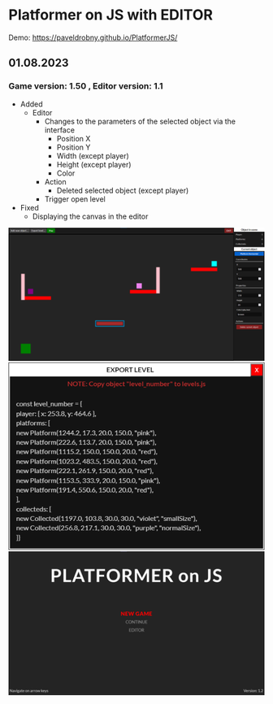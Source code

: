# Platformer on JS with EDITOR

Demo: https://paveldrobny.github.io/PlatformerJS/

## 01.08.2023
### Game version: 1.50 , Editor version: 1.1

- Added
  - Editor
    - Changes to the parameters of the selected object via the interface
      - Position X
      - Position Y
      - Width (except player)
      - Height (except player)
      - Color
    - Action
      - Deleted selected object (except player)
    - Trigger open level
- Fixed
  - Displaying the canvas in the editor
  

![img](https://github.com/paveldrobny/PlatformerJS/blob/master/EditorUpdate.png)
![img](https://github.com/paveldrobny/PlatformerJS/blob/master/exportLevel.png)
![img](https://github.com/paveldrobny/PlatformerJS/blob/master/mainMenu.png)
